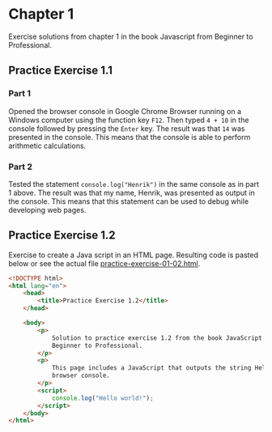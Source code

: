 # Chapter 1

Exercise solutions from chapter 1 in the book Javascript from Beginner to Professional.

## Practice Exercise 1.1

### Part 1

Opened the browser console in Google Chrome Browser running on a Windows computer using the function key `F12`. Then typed `4 + 10` in the console followed by pressing the `Enter` key. The result was that `14` was presented in the console. This means that the console is able to perform arithmetic calculations.

### Part 2

Tested the statement `console.log("Henrik")` in the same console as in part 1 above. The result was that my name, Henrik, was presented as output in the console. This means that this statement can be used to debug while developing web pages.

## Practice Exercise 1.2

Exercise to create a Java script in an HTML page. Resulting code is pasted below or see the actual file [practice-exercise-01-02.html](practice-exercise-01-02/practice-exercise-01-02.html).

```html
<!DOCTYPE html>
<html lang="en">
    <head>
        <title>Practice Exercise 1.2</title>
    </head>

    <body>
        <p>
            Solution to practice exercise 1.2 from the book JavaScript from
            Beginner to Professional.
        </p>
        <p>
            This page includes a JavaScript that outputs the string Hello world! in the
            browser console.
        </p>
        <script>
            console.log("Hello world!");
        </script>
    </body>
</html>
```

